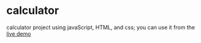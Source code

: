 # calculator

calculator project using javaScript, HTML, and css;
you can use it from the <a href="https://bisky0-0.github.io/calculator/"> live demo </a>
